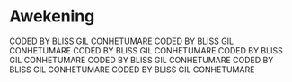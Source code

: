# Awekening
CODED BY BLISS GIL CONHETUMARE
CODED BY BLISS GIL CONHETUMARE
CODED BY BLISS GIL CONHETUMARE
CODED BY BLISS GIL CONHETUMARE
CODED BY BLISS GIL CONHETUMARE
CODED BY BLISS GIL CONHETUMARE
CODED BY BLISS GIL CONHETUMARE
